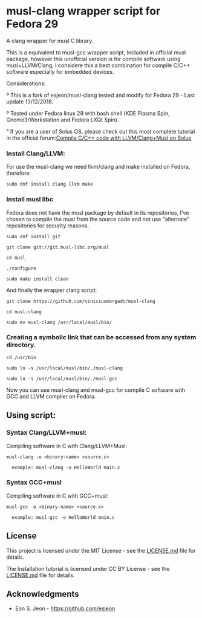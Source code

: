 # musl-clang wrapper script for Fedora 29

A clang wrapper for musl C library.

This is a equivalent to musl-gcc wrapper script, Included in official musl package, however this unofficial version is for compile software using musl+LLVM/Clang, I considere this a best combination for compile C/C++ software especially for embedded devices.

Considerations:

º This is a fork of esjeon/musl-clang tested and modify for Fedora 29 - Last update 13/12/2018.

º Tested under Fedora linux 29 with bash shell (KDE Plasma Spin, Gnome3/Workstation and Fedora LXQt Spin).

° If you are a user of Solus OS, please check out this most complete tutorial in the official forum:[Compile C/C++ code with LLVM/Clang+Musl on Solus](https://getsol.us/forums/viewtopic.php?f=11&t=13121)

### Install Clang/LLVM:

For use the musl-clang we need llvm/clang and make installed on Fedora, therefore:

```
sudo dnf install clang llvm make
```

### Install musl libc

Fedora does not have the musl package by default in its repositories, I've chosen to compile the musl from the source code and not use "alternate" repositories for security reasons.

```
sudo dnf install git
```
```
git clone git://git.musl-libc.org/musl
```
```
cd musl
```
```
./configure
```
```
sudo make install clean
```

And finally the wrapper clang script:

```
git clone https://github.com/viniciusmorgado/musl-clang
```
```
cd musl-clang
```
```
sudo mv musl-clang /usr/local/musl/bin/
```

### Creating a symbolic link that can be accessed from any system directory.
```
cd /usr/bin
```
```
sudo ln -s /usr/local/musl/bin/./musl-clang
```
```
sudo ln -s /usr/local/musl/bin/./musl-gcc
```
Now you can use musl-clang and musl-gcc for compile C software with GCC and LLVM compiler on Fedora.

## Using script:

### Syntax Clang/LLVM+musl:

Compiling software in C with Clang/LLVM+Musl:

```
musl-clang -o <binary-name> <source.c>

  example: musl-clang -o HelloWorld main.c
```

### Syntax GCC+musl

Compiling software in C with GCC+musl:

```
musl-gcc -o <binary-name> <source.c>

  example: musl-gcc -o HelloWorld main.c
```

## License

This project is licensed under the MIT License - see the [LICENSE.md](LICENSE.md) file for details.

The Installation tutorial is licensed under CC BY License - see the [LICENSE.md](LICENSE.md) file for details.

## Acknowledgments

* Eon S. Jeon - https://github.com/esjeon
